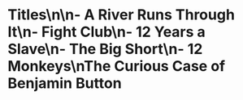 # Titles\n\n- A River Runs Through It\n- Fight Club\n- 12 Years a Slave\n- The Big Short\n- 12 Monkeys\nThe Curious Case of Benjamin Button

